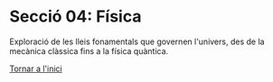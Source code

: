 # Secció 04: Física
Exploració de les lleis fonamentals que governen l'univers, des de la mecànica clàssica fins a la física quàntica.

[Tornar a l'inici](../README.md)
